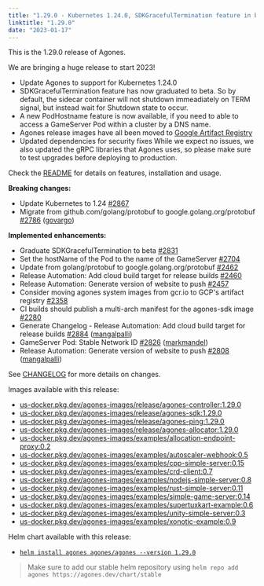```yaml
---
title: "1.29.0 - Kubernetes 1.24.0, SDKGracefulTermination feature in beta, New PodHostname feature"
linktitle: "1.29.0"
date: "2023-01-17"
---
```


This is the 1.29.0 release of Agones.

We are bringing a huge release to start 2023!
* Update Agones to support for Kubernetes 1.24.0
* SDKGracefulTermination feature has now graduated to beta. So by default, the sidecar container will not shutdown immeadiately on TERM signal, but instead wait for Shutdown state to occur.
* A new PodHostname feature is now available, if you need to able to access a GameServer Pod within a cluster by a DNS name.
* Agones release images have all been moved to [Google Artifact Registry](https://cloud.google.com/artifact-registry)
* Updated dependencies for security fixes
While we expect no issues, we also updated the gRPC libraries that Agones uses, so please make sure to test upgrades before deploying to production.

Check the <a href="https://github.com/googleforgames/agones/tree/release-1.29.0" data-proofer-ignore>README</a> for details on features, installation and usage.

**Breaking changes:**

- Update Kubernetes to 1.24 [\#2867](https://github.com/googleforgames/agones/issues/2867)
- Migrate from github.com/golang/protobuf to google.golang.org/protobuf [\#2786](https://github.com/googleforgames/agones/pull/2786) ([govargo](https://github.com/govargo))

**Implemented enhancements:**

- Graduate SDKGracefulTermination to beta [\#2831](https://github.com/googleforgames/agones/issues/2831)
- Set the hostName of the Pod to the name of the GameServer [\#2704](https://github.com/googleforgames/agones/issues/2704)
- Update from golang/protobuf to google.golang.org/protobuf [\#2462](https://github.com/googleforgames/agones/issues/2462)
- Release Automation: Add cloud build target for release builds [\#2460](https://github.com/googleforgames/agones/issues/2460)
- Release Automation: Generate version of website to push [\#2457](https://github.com/googleforgames/agones/issues/2457)
- Consider moving agones system images from gcr.io to GCP's artifact registry [\#2358](https://github.com/googleforgames/agones/issues/2358)
- CI builds should publish a multi-arch manifest for the agones-sdk image [\#2280](https://github.com/googleforgames/agones/issues/2280)
- Generate Changelog - Release Automation: Add cloud build target for release builds [\#2884](https://github.com/googleforgames/agones/pull/2884) ([mangalpalli](https://github.com/mangalpalli))
- GameServer Pod: Stable Network ID [\#2826](https://github.com/googleforgames/agones/pull/2826) ([markmandel](https://github.com/markmandel))
- Release Automation: Generate version of website to push [\#2808](https://github.com/googleforgames/agones/pull/2808) ([mangalpalli](https://github.com/mangalpalli))

See <a href="https://github.com/googleforgames/agones/blob/release-1.29.0/CHANGELOG.md" data-proofer-ignore>CHANGELOG</a> for more details on changes.

Images available with this release:

- [us-docker.pkg.dev/agones-images/release/agones-controller:1.29.0](https://us-docker.pkg.dev/agones-images/release/agones-controller:1.29.0)
- [us-docker.pkg.dev/agones-images/release/agones-sdk:1.29.0](https://us-docker.pkg.dev/agones-images/release/agones-sdk:1.29.0)
- [us-docker.pkg.dev/agones-images/release/agones-ping:1.29.0](https://us-docker.pkg.dev/agones-images/release/agones-ping:1.29.0)
- [us-docker.pkg.dev/agones-images/release/agones-allocator:1.29.0](https://us-docker.pkg.dev/agones-images/release/agones-allocator:1.29.0)
- [us-docker.pkg.dev/agones-images/examples/allocation-endpoint-proxy:0.2](https://us-docker.pkg.dev/agones-images/examples/allocation-endpoint-proxy:0.2)
- [us-docker.pkg.dev/agones-images/examples/autoscaler-webhook:0.5](https://us-docker.pkg.dev/agones-images/examples/autoscaler-webhook:0.5)
- [us-docker.pkg.dev/agones-images/examples/cpp-simple-server:0.15](https://us-docker.pkg.dev/agones-images/examples/cpp-simple-server:0.15)
- [us-docker.pkg.dev/agones-images/examples/crd-client:0.7](https://us-docker.pkg.dev/agones-images/examples/crd-client:0.7)
- [us-docker.pkg.dev/agones-images/examples/nodejs-simple-server:0.8](https://us-docker.pkg.dev/agones-images/examples/nodejs-simple-server:0.8)
- [us-docker.pkg.dev/agones-images/examples/rust-simple-server:0.11](https://us-docker.pkg.dev/agones-images/examples/rust-simple-server:0.11)
- [us-docker.pkg.dev/agones-images/examples/simple-game-server:0.14](https://us-docker.pkg.dev/agones-images/examples/simple-game-server:0.14)
- [us-docker.pkg.dev/agones-images/examples/supertuxkart-example:0.6](https://us-docker.pkg.dev/agones-images/examples/supertuxkart-example:0.6)
- [us-docker.pkg.dev/agones-images/examples/unity-simple-server:0.3](https://us-docker.pkg.dev/agones-images/examples/unity-simple-server:0.3)
- [us-docker.pkg.dev/agones-images/examples/xonotic-example:0.9](https://us-docker.pkg.dev/agones-images/examples/xonotic-example:0.9)

Helm chart available with this release:

- <a href="https://agones.dev/chart/stable/agones-1.29.0.tgz" data-proofer-ignore>
  <code>helm install agones agones/agones --version 1.29.0</code></a>

> Make sure to add our stable helm repository using `helm repo add agones https://agones.dev/chart/stable`

